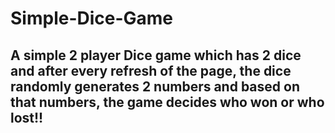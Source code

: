 # Simple-Dice-Game
## A simple 2 player Dice game which has 2 dice and after every refresh of the page, the dice randomly generates 2 numbers and based on that numbers, the game decides who won or who lost!!
